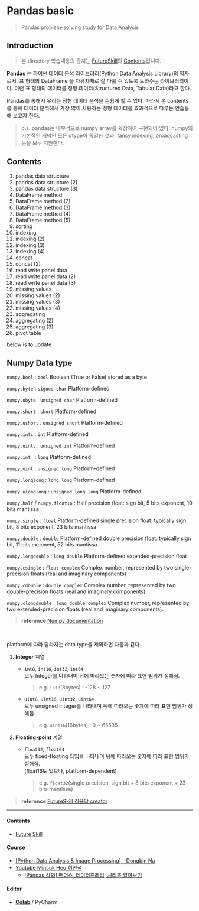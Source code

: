 # Pandas basic
> Pandas problem-solving study for Data Analysis



## Introduction

> 본 directory 학습내용의 출처는 [FutureSkill](https://futureskill.io/)의 [Contents](https://futureskill.io/content/903ab63c-2b24-4be0-ba1c-a3ba34dce258)입니다.

 **Pandas** 는 파이썬 데이터 분석 라이브러리(Python Data Analysis Library)의 약자로서, 표 형태의 DataFrame 을 자유자재로 잘 다룰 수 있도록 도와주는 라이브러리이다. 이런 표 형태의 데이터를 정형 데이터(Structured Data, Tabular Data)라고 한다.

Pandas를 통해서 우리는 정형 데이터 분석을 손쉽게 할 수 있다. 따라서 본 contents를 통해 데이터 분석에서 가장 많이 사용하는 정형 데이터를 효과적으로 다루는 연습을 해 보고자 한다.

> p.s. pandas는 내부적으로 numpy array를 확장하여 구현되어 있다. numpy의 기본적인 개념인 모든 dtype이 동일한 것과, fancy indexing, broadcasting 등을 모두 지원한다.



## Contents



1. pandas data structure
2. pandas data structure (2)
3. pandas data structure (3)
4. DataFrame method
5. DataFrame method (2)
6. DataFrame method (3)
7. DataFrame method (4)
8. DataFrame method (5)
9. sorting
10. indexing
11. indexing (2)
12. indexing (3)
13. indexing (4)
14. concat
15. concat (2)
16. read write panel data
17. read write panel data (2)
18. read write panel data (3)
19. missing values
20. missing values (2)
21. missing values (3)
22. missing values (4)
23. aggregating
24. aggregating (2)
25. aggregating (3)
26. pivot table



below is to update

## Numpy Data type

`numpy.bool` : `bool` Boolean (True or False) stored as a byte

`numpy.byte` : `signed char` Platform-defined

`numpy.ubyte` : `unsigned char` Platform-defined

`numpy.short` : `short` Platform-defined

`numpy.ushort` : `unsigned short` Platform-defined

`numpy.intc` : `int` Platform-defined

`numpy.uintc` : `unsigned int` Platform-defined

`numpy.int_` : `long` Platform-defined

`numpy.uint` : `unsigned long` Platform-defined

`numpy.longlong` : `long long` Platform-defined

`numpy.ulonglong` : `unsigned long long` Platform-defined

`numpy.half` / `numpy.float16` : Half precision float: sign bit, 5 bits exponent, 10 bits mantissa

`numpy.single` : `float` Platform-defined single precision float: typically sign bit, 8 bits exponent, 23 bits mantissa

`numpy.double` : `double` Platform-defined double precision float: typically sign bit, 11 bits exponent, 52 bits mantissa.

`numpy.longdouble` : `long double` Platform-defined extended-precision float

`numpy.csingle` : `float complex` Complex number, represented by two single-precision floats (real and imaginary components)

`numpy.cdouble` : `double complex` Complex number, represented by two double-precision floats (real and imaginary components)

`numpy.clongdouble` : `long double complex` Complex number, represented by two extended-precision floats (real and imaginary components).  

> **reference** [Numpy documentation](https://numpy.org/devdocs/user/basics.types.html#array-types-and-conversions-between-types)  


​    

platform에 따라 달라지는 data type을 제외하면 다음과 같다.

1. **Integer** 계열

   - `int8`, `int16`, `int32`, `int64`  
     모두 Integer를 나타내며 뒤에 따라오는 숫자에 따라 표현 범위가 정해짐.  

     > e.g. `int8`(8bytes) : -128 ~ 127

   - `uint8`, `uint16`, `uint32`, `uint64`    
     모두 unsigned integer를 나타내며 뒤에 따라오는 숫자에 따라 표현 범위가 정해짐.  

     > e.g. `uint16`(16bytes) : 0 ~ 65535



2. **Floating-point** 계열

   - `float32`, `float64`  
     모두 fixed-floating 타입을 나타내며 뒤에 따라오는 숫자에 따라 표현 범위가 정해짐.  
     (float16도 있으나, platform-dependent)  

     > e.g. `float32`(single precision, sign bit + 8 bits exponent + 23 bits mantissa)  

  



> **reference** [FutureSkill 김용담 creator](https://futureskill.io/content/79eba49a-178d-41be-8f88-137a5127742d/question/ced42779-2980-46d6-90a5-8d4d2f1e6c61)









---



#### Contents

- [Future Skill](https://futureskill.io/)

#### Course
- [[Python Data Analysis & Image Processing] - Dongbin Na](https://www.youtube.com/playlist?list=PLRx0vPvlEmdBx9X5xSgcEk4CEbzEiws8C)
- [Youtube Minsuk Heo 허민석](https://www.youtube.com/channel/UCxP77kNgVfiiG6CXZ5WMuAQ)
  - [[Pandas 강의\] 팬더스, 데이터프레임, 시리즈 알아보기](https://www.youtube.com/watch?list=PLVNY1HnUlO26Igldy2Q6Nb2LZbpQWTyle&v=pFXipjh0ghw&feature=emb_logo) 

#### Editor
- [**Colab**](https://colab.research.google.com/) / PyCharm
